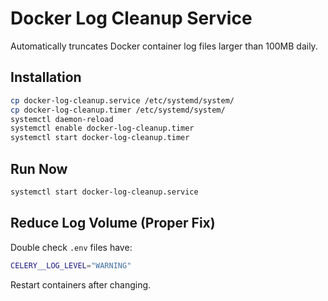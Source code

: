 # Docker Log Cleanup Service

Automatically truncates Docker container log files larger than 100MB daily.

## Installation

```bash
cp docker-log-cleanup.service /etc/systemd/system/
cp docker-log-cleanup.timer /etc/systemd/system/
systemctl daemon-reload
systemctl enable docker-log-cleanup.timer
systemctl start docker-log-cleanup.timer
```

## Run Now

```bash
systemctl start docker-log-cleanup.service
```

## Reduce Log Volume (Proper Fix)

Double check `.env` files have:
```bash
CELERY__LOG_LEVEL="WARNING"
```

Restart containers after changing.